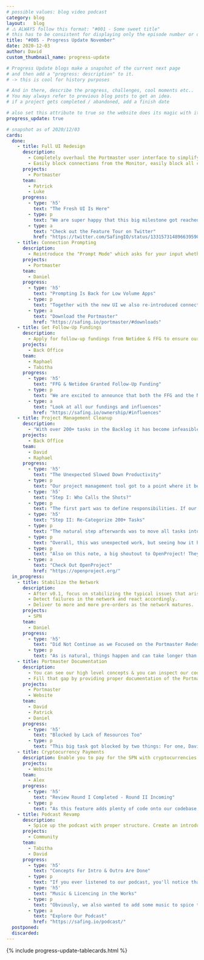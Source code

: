 ```yaml
---
# possible values: blog video podcast
category: blog
layout:   blog
# ⚠️ ALWAYS follow this format: "#001 - Some sweet title"
# this has to be consistent for displaying only the episode number or only the title
title: "#005 - Progress Update November"
date: 2020-12-03
author: David
custom_thumbnail_name: progress-update

# Progress Update blogs make a snapshot of the current next page
# and then add a "progress: description" to it.
# -> this is cool for history purposes

# And in there, describe the progress, challenges, cool moments etc..
# You may always refer to previous blog posts to get an idea.
# if a project gets completed / abandoned, add a finish date

# also set this attribute to true so the website does its magic with it
progress_update: true

# snapshot as of 2020/12/03
cards:
  done:
    - title: Full UI Redesign
      description:
        - Completely overhaul the Portmaster user interface to simplify all aspects of it.
        - Easily block connections from the Monitor, easily block all connection of an app, etc...
      projects:
        - Portmaster
      team:
        - Patrick
        - Luke
      progress:
        - type: 'h5'
          text: "The Fresh UI Is Here"
        - type: p
          text: "We are super happy that this big milestone got reached! The redesigned UI really unravels all of the Portmaster's features which previously were hidden. We still define our software as alpha, so expect bugs - but the Portmaster has become so much more usable. Switching between trust modes, overwriting global settings in specific apps, blocking from the monitor - it is all possible now."
        - type: a
          text: "Check out the Feature Tour on Twitter"
          href: "https://twitter.com/SafingIO/status/1331573148966395905/"
    - title: Connection Prompting
      description:
        - Reintroduce the "Prompt Mode" which asks for your input whether or not to allow a connection. Naturally, make it possible to lock in a decision for the future.
      projects:
        - Portmaster
      team:
        - Daniel
      progress:
        - type: 'h5'
          text: "Prompting Is Back for Low Volume Apps"
        - type: p
          text: "Together with the new UI we also re-introduced connection prompting. Instead of allowing or blocking by default, you can make the Portmaster ask per connection. This feature is meant for low volume apps - as browsers and other apps with lots of connections will not work smoothly due to caching."
        - type: a
          text: "Download the Portmaster"
          href: "https://safing.io/portmaster/#downloads"
    - title: Get Follow-Up Fundings
      description:
        - Apply for follow-up fundings from Netidee & FFG to ensure our financial stability and increase our run-way.
      projects:
        - Back Office
      team:
        - Raphael
        - Tabitha
      progress:
        - type: 'h5'
          text: "FFG & Netidee Granted Follow-Up Funding"
        - type: p
          text: "We are excited to announce that both the FFG and the Netidee granted further funding and loans for the year to come! Big shout-out to Raphael and Tabitha, who continuously work on these crucial tasks to keep our journey going while the devs can focus on what they do best: developing privacy software. As always, we are open about our numbers:"
        - type: a
          text: "Look at all our fundings and influences"
          href: "https://safing.io/ownership/#influences"
    - title: Project Management Cleanup
      description:
        - "With over 200+ tasks in the Backlog it has become infeasible to prioritize effectively. As an example: choosing from 20 urgent tasks is rather absurd. Restructure our project management so everyone can work efficiently."
      projects:
        - Back Office
      team:
        - David
        - Raphael
      progress:
        - type: 'h5'
          text: "The Unexpected Slowed Down Productivity"
        - type: p
          text: "Our project management tool got to a point where it became really hard to chose what to work on. Which task should you work on next when there are 20 tasks marked as URGENT? And even after chosing one, the task description was often very vague, needing lots of talk and co-ordination before being able to start. It became clear that the mountains of work lying ahead of us needed some serious restructuring."
        - type: 'h5'
          text: "Step I: Who Calls the Shots?"
        - type: p
          text: "The first part was to define responsibilities. If our Backlog should only contain the next couple of tasks for every person, who gets to call which tasks those should be? So far we often just let everybody decide with their gut, but this is counterproductive to streamlining progress and features as a team. That is why Raphael has now taken upon the role of Product Owner (another hat for you mate 🎩). Additionally, a clear process was defined so tasks are properly specified before moving into the 'Backlog'"
        - type: 'h5'
          text: "Step II: Re-Categorize 200+ Tasks"
        - type: p
          text: "The natural step afterwards was to move all tasks into the new workflow. Most of our old 'Backlog' tasks have now been moved to the 'Idea Phase', while the 'Backlog' remains short and clearly defined. Now everyone can easily pick up a next task after finishing up another one."
        - type: p
          text: "Overall, this was unexpected work, but seeing how it has improved all of our work lives it was definitely worth it."
        - type: p
          text: "Also on this note, a big shoutout to OpenProject! They are our self-hosted choice for project management and are FOSS too."
        - type: a
          text: "Check Out OpenProject"
          href: "https://openproject.org/"
  in_progress:
    - title: Stabilize the Network
      description:
        - After v0.1, focus on stabilizing the typical issues that arise with early software. Fix bugs, improve performance & stability.
        - Detect failures in the network and react accordingly.
        - Deliver to more and more pre-orders as the network matures.
      projects:
        - SPN
      team:
        - Daniel
      progress:
        - type: 'h5'
          text: "Did Not Continue as we Focused on the Portmaster Redesign"
        - type: p
          text: "As is natural, things happen and can take longer than expected as was the case with the UI Redesign. We are happy that is out of the door so Daniel can now dive into progressing the SPN again. Expect progress updates in the next update blog."
    - title: Portmaster Documentation
      description:
        - You can see our high level concepts & you can inspect our code. But nothing in between.
        - Fill that gap by providing proper documentation of the Portmaster. What does each component do? With what other components does it interact? Where is its code located?
      projects:
        - Portmaster
        - Website
      team:
        - David
        - Patrick
        - Daniel
      progress:
        - type: 'h5'
          text: "Blocked by Lack of Resources Too"
        - type: p
          text: "This big task got blocked by two things: For one, David invested a lot into the Project Managment Cleanup (see above), and second, David needed some technical guidance from Daniel, who himself was working neck deep on the Portmaster Redesign. Both of these projects are done now, so we can tackle this task again. But it probably won't come out before next year. As always, we'll keep you in the loop every month!"
    - title: Cryptocurrency Payments
      description: Enable you to pay for the SPN with cryptocurrencies such as Bitcoin, Ethereum and Monero
      projects:
        - Website
      team:
        - Alex
      progress:
        - type: 'h5'
          text: "Review Round I Completed - Round II Incoming"
        - type: p
          text: "As this feature adds plenty of code onto our codebase, David suggested to make some bigger restructures in the first Review. Alex worked on these refactors in the last month and so this feature is now ready for Review Round II, where we will take a look at all the details."
    - title: Podcast Revamp
      description:
        - Spice up the podcast with proper structure. Create an introduction and outro with underlined music and improve the overall storytelling.
      projects:
        - Community
      team:
        - Tabitha
        - David
      progress:
        - type: 'h5'
          text: "Concepts For Intro & Outro Are Done"
        - type: p
          text: "If you ever listened to our podcast, you'll notice that every episode is a bit different. Sometimes there is a proper intro/outro, sometimes there is not. Tabi and David got together to brainstorm how to streamline our podcast episodes. After multiple sessions, the texts and concepts are done. We even have a new name ;)"
        - type: 'h5'
          text: "Music & Licencing in the Works"
        - type: p
          text: "Obviously, we also wanted to add some music to spice things up. For us as a company this is a bit more tricky than for hobbyists, since getting licences for music is harder. We contacted a very talented artist with which we are nearing an agreement. Stay tuned, the next episode will be in the 'new season'."
        - type: a
          text: "Explore Our Podcast"
          href: "https://safing.io/podcast/"
  postponed:
  discarded:
---
```



{% include progress-update-tablecards.html %}